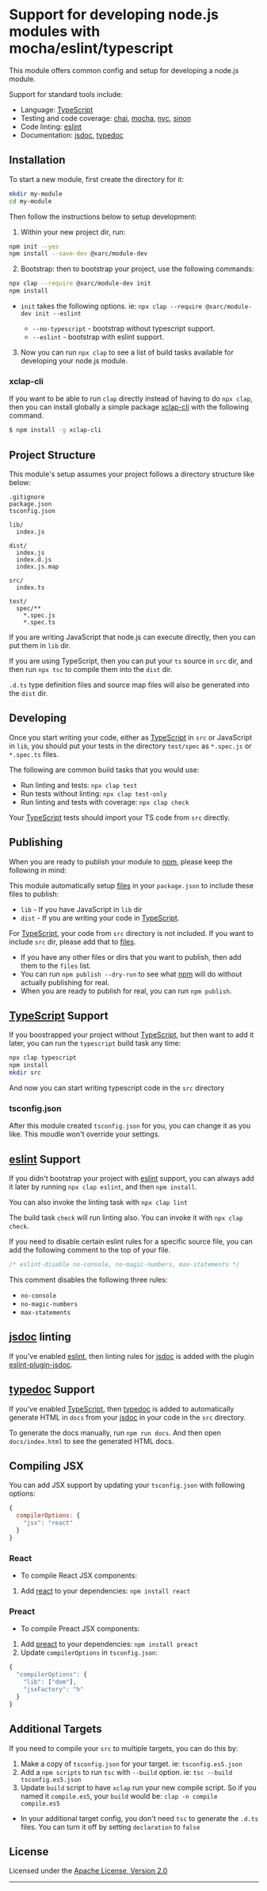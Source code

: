 # Support for developing node.js modules with mocha/eslint/typescript

This module offers common config and setup for developing a node.js module.

Support for standard tools include:

- Language: [TypeScript]
- Testing and code coverage: [chai], [mocha], [nyc], [sinon]
- Code linting: [eslint]
- Documentation: [jsdoc], [typedoc]

## Installation

To start a new module, first create the directory for it:

```sh
mkdir my-module
cd my-module
```

Then follow the instructions below to setup development:

1. Within your new project dir, run:

```sh
npm init --yes
npm install --save-dev @xarc/module-dev
```

2. Bootstrap: then to bootstrap your project, use the following commands:

```sh
npx clap --require @xarc/module-dev init
npm install
```

- `init` takes the following options. ie: `npx clap --require @xarc/module-dev init --eslint`

  - `--no-typescript` - bootstrap without typescript support.
  - `--eslint` - bootstrap with eslint support.

3. Now you can run `npx clap` to see a list of build tasks available for developing your node.js module.

### xclap-cli

If you want to be able to run `clap` directly instead of having to do `npx clap`, then you can install globally a simple package [xclap-cli] with the following command.

```sh
$ npm install -g xclap-cli
```

## Project Structure

This module's setup assumes your project follows a directory structure like below:

```
.gitignore
package.json
tsconfig.json

lib/
  index.js

dist/
  index.js
  index.d.js
  index.js.map

src/
  index.ts

test/
  spec/**
    *.spec.js
    *.spec.ts
```

If you are writing JavaScript that node.js can execute directly, then you can put them in `lib` dir.

If you are using TypeScript, then you can put your `ts` source in `src` dir, and then run `npx tsc` to compile them into the `dist` dir.

`.d.ts` type definition files and source map files will also be generated into the `dist` dir.

## Developing

Once you start writing your code, either as [TypeScript] in `src` or JavaScript in `lib`, you should put your tests in the directory `test/spec` as `*.spec.js` or `*.spec.ts` files.

The following are common build tasks that you would use:

- Run linting and tests: `npx clap test`
- Run tests without linting: `npx clap test-only`
- Run linting and tests with coverage: `npx clap check`

Your [TypeScript] tests should import your TS code from `src` directly.

## Publishing

When you are ready to publish your module to [npm], please keep the following in mind:

This module automatically setup [files] in your `package.json` to include these files to publish:

- `lib` - If you have JavaScript in `lib` dir
- `dist` - If you are writing your code in [TypeScript].

For [TypeScript], your code from `src` directory is not included. If you want to include `src` dir, please add that to [files].

- If you have any other files or dirs that you want to publish, then add them to the `files` list.
- You can run `npm publish --dry-run` to see what [npm] will do without actually publishing for real.
- When you are ready to publish for real, you can run `npm publish`.

## [TypeScript] Support

If you boostrapped your project without [TypeScript], but then want to add it later, you can run the `typescript` build task any time:

```sh
npx clap typescript
npm install
mkdir src
```

And now you can start writing typescript code in the `src` directory

### tsconfig.json

After this module created `tsconfig.json` for you, you can change it as you like. This moudle won't override your settings.

## [eslint] Support

If you didn't bootstrap your project with [eslint] support, you can always add it later by running `npx clap eslint`, and then `npm install`.

You can also invoke the linting task with `npx clap lint`

The build task `check` will run linting also. You can invoke it with `npx clap check`.

If you need to disable certain eslint rules for a specific source file, you can add the following comment to the top of your file.

```js
/* eslint-disable no-console, no-magic-numbers, max-statements */
```

This comment disables the following three rules:

- `no-console`
- `no-magic-numbers`
- `max-statements`

## [jsdoc] linting

If you've enabled [eslint], then linting rules for [jsdoc] is added with the plugin [eslint-plugin-jsdoc].

## [typedoc] Support

If you've enabled [TypeScript], then [typedoc] is added to automatically generate HTML in `docs` from your [jsdoc] in your code in the `src` directory.

To generate the docs manually, run `npm run docs`. And then open `docs/index.html` to see the generated HTML docs.

## Compiling JSX

You can add JSX support by updating your `tsconfig.json` with following options:

```js
{
  compilerOptions: {
    "jsx": "react"
  }
}
```

### React

- To compile React JSX components:

1. Add [react] to your dependencies: `npm install react`

### Preact

- To compile Preact JSX components:

1. Add [preact] to your dependencies: `npm install preact`
2. Update `compilerOptions` in `tsconfig.json`:

```js
{
  "compilerOptions": {
    "lib": ["dom"],
    "jsxFactory": "h"
  }
}
```

## Additional Targets

If you need to compile your `src` to multiple targets, you can do this by:

1. Make a copy of `tsconfig.json` for your target. ie: `tsconfig.es5.json`
2. Add a `npm scripts` to run `tsc` with `--build` option. ie: `tsc --build tsconfig.es5.json`
3. Update `build` script to have `xclap` run your new compile script. So if you named it `compile.es5`, your `build` would be: `clap -n compile compile.es5`

- In your additional target config, you don't need `tsc` to generate the `.d.ts` files. You can turn it off by setting `declaration` to `false`

## License

Licensed under the [Apache License, Version 2.0](https://www.apache.org/licenses/LICENSE-2.0)

---

[xclap-cli]: https://www.npmjs.com/package/xclap-cli
[typescript]: https://www.typescriptlang.org/
[eslint]: https://eslint.org/
[mocha]: https://mochajs.org/
[chai]: https://www.chaijs.com/
[nyc]: https://istanbul.js.org/
[sinon]: https://sinonjs.org/
[jsdoc]: https://jsdoc.app/
[typedoc]: https://typedoc.org/
[eslint-plugin-jsdoc]: https://www.npmjs.com/package/eslint-plugin-jsdoc
[files]: https://docs.npmjs.com/files/package.json#files
[npm]: https://www.npmjs.com/
[react]: https://reactjs.org/
[preact]: https://preactjs.com/
